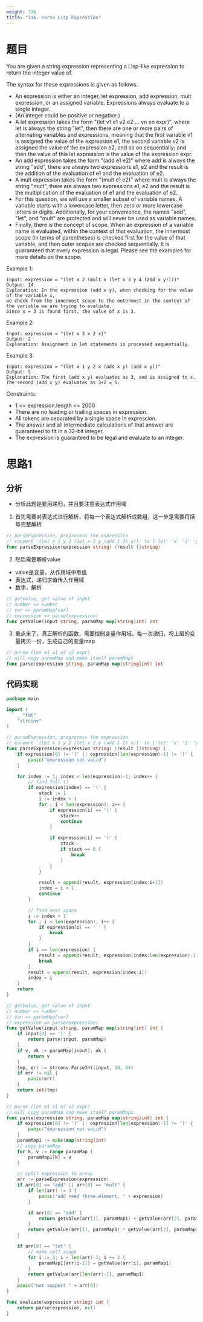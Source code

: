 ```yaml
---
weight: 736
title: "736. Parse Lisp Expression"
---
```


# 题目

You are given a string expression representing a Lisp-like expression to return the integer value of.

The syntax for these expressions is given as follows.

- An expression is either an integer, let expression, add expression, mult expression, or an assigned variable. Expressions always evaluate to a single integer.
- (An integer could be positive or negative.)
- A let expression takes the form "(let v1 e1 v2 e2 ... vn en expr)", where let is always the string "let", then there are one or more pairs of alternating variables and expressions, meaning that the first variable v1 is assigned the value of the expression e1, the second variable v2 is assigned the value of the expression e2, and so on sequentially; and then the value of this let expression is the value of the expression expr.
- An add expression takes the form "(add e1 e2)" where add is always the string "add", there are always two expressions e1, e2 and the result is the addition of the evaluation of e1 and the evaluation of e2.
- A mult expression takes the form "(mult e1 e2)" where mult is always the string "mult", there are always two expressions e1, e2 and the result is the multiplication of the evaluation of e1 and the evaluation of e2.
- For this question, we will use a smaller subset of variable names. A variable starts with a lowercase letter, then zero or more lowercase letters or digits. Additionally, for your convenience, the names "add", "let", and "mult" are protected and will never be used as variable names.
- Finally, there is the concept of scope. When an expression of a variable name is evaluated, within the context of that evaluation, the innermost scope (in terms of parentheses) is checked first for the value of that variable, and then outer scopes are checked sequentially. It is guaranteed that every expression is legal. Please see the examples for more details on the scope.

Example 1:

```
Input: expression = "(let x 2 (mult x (let x 3 y 4 (add x y))))"
Output: 14
Explanation: In the expression (add x y), when checking for the value of the variable x,
we check from the innermost scope to the outermost in the context of the variable we are trying to evaluate.
Since x = 3 is found first, the value of x is 3.
```

Example 2:

```
Input: expression = "(let x 3 x 2 x)"
Output: 2
Explanation: Assignment in let statements is processed sequentially.
```

Example 3:

```
Input: expression = "(let x 1 y 2 x (add x y) (add x y))"
Output: 5
Explanation: The first (add x y) evaluates as 3, and is assigned to x.
The second (add x y) evaluates as 3+2 = 5.
```


Constraints:

- 1 <= expression.length <= 2000
- There are no leading or trailing spaces in expression.
- All tokens are separated by a single space in expression.
- The answer and all intermediate calculations of that answer are guaranteed to fit in a 32-bit integer.
- The expression is guaranteed to be legal and evaluate to an integer.

# 思路1

## 分析

- 分析此题是要用递归，并且要注意表达式作用域

1. 首先需要对表达式进行解析，将每一个表达式解析成数组，这一步是需要将括号完整解析

```go
// parseExpression, preprocess the expression
// convert '(let x 1 y 2 (let x 2 y (add 1 2) x))' to ['let' 'x' '1' 'y' '2' '(let x 2 y (add 1 2) x)']
func parseExpression(expression string) (result []string)
```

2. 然后需要解析value
  - value是变量，从作用域中取值
  - 表达式，递归求值传入作用域
  - 数字，解析

```go
// getValue, get value of input
// number => number
// var => paramMap[var]
// expression => parse(expression)
func getValue(input string, paramMap map[string]int) int
```

3. 重点来了，真正解析的函数，需要控制变量作用域，每一次递归，将上层的变量拷贝一份，生成自己的变量map

```go
// parse (let e1 v1 e2 v2 expr)
// will copy paramMap and make itself paramMap1
func parse(expression string, paramMap map[string]int) int
```

## 代码实现

```go
package main

import (
	_ "fmt"
	"strconv"
)

// parseExpression, preprocess the expression
// convert '(let x 1 y 2 (let x 2 y (add 1 2) x))' to ['let' 'x' '1' 'y' '2' '(let x 2 y (add 1 2) x)']
func parseExpression(expression string) (result []string) {
	if expression[0] != '(' || expression[len(expression)-1] != ')' {
		panic("expression not valid")
	}

	for index := 1; index < len(expression)-1; index++ {
		// find full ()
		if expression[index] == '(' {
			stack := 1
			i := index + 1
			for ; i < len(expression); i++ {
				if expression[i] == '(' {
					stack++
					continue
				}

				if expression[i] == ')' {
					stack--
					if stack == 0 {
						break
					}
				}
			}

			result = append(result, expression[index:i+1])
			index = i + 1
			continue
		}

		// find next space
		i := index + 1
		for ; i < len(expression); i++ {
			if expression[i] == ' ' {
				break
			}
		}
		if i == len(expression) {
			result = append(result, expression[index:len(expression)-1])
			break
		}
		result = append(result, expression[index:i])
		index = i
	}
	return
}

// getValue, get value of input
// number => number
// var => paramMap[var]
// expression => parse(expression)
func getValue(input string, paramMap map[string]int) int {
	if input[0] == '(' {
		return parse(input, paramMap)
	}
	if v, ok := paramMap[input]; ok {
		return v
	}
	tmp, err := strconv.ParseInt(input, 10, 64)
	if err != nil {
		panic(err)
	}
	return int(tmp)
}

// parse (let e1 v1 e2 v2 expr)
// will copy paramMap and make itself paramMap1
func parse(expression string, paramMap map[string]int) int {
	if expression[0] != '(' || expression[len(expression)-1] != ')' {
		panic("expression not valid")
	}
	paramMap1 := make(map[string]int)
	// copy paramMap
	for k, v := range paramMap {
		paramMap1[k] = v
	}

	// split expression to array
	arr := parseExpression(expression)
	if arr[0] == "add" || arr[0] == "mult" {
		if len(arr) != 3 {
			panic("add need three element, " + expression)
		}

		if arr[0] == "add" {
			return getValue(arr[1], paramMap1) + getValue(arr[2], paramMap1)
		}
		return getValue(arr[1], paramMap1) * getValue(arr[2], paramMap1)
	}

	if arr[0] == "let" {
		// make self scope
		for i := 2; i < len(arr)-1; i += 2 {
			paramMap1[arr[i-1]] = getValue(arr[i], paramMap1)
		}
		return getValue(arr[len(arr)-1], paramMap1)
	}
	panic("not support " + arr[0])
}

func evaluate(expression string) int {
	return parse(expression, nil)
}
```
